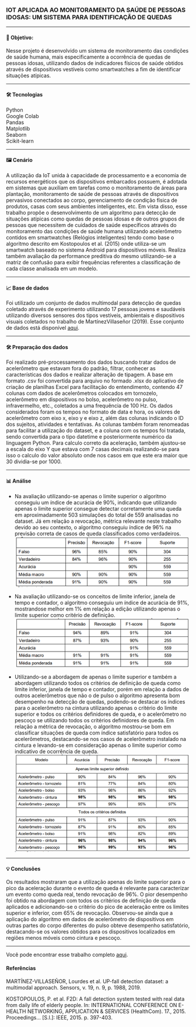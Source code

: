 ### **IOT APLICADA AO MONITORAMENTO DA SAÚDE DE PESSOAS IDOSAS: UM SISTEMA PARA IDENTIFICAÇÃO DE QUEDAS**

---

#### 🎯 Objetivo:
Nesse projeto é desenvolvido um sistema de monitoramento das condições de saúde humana, mais especificamente a ocorrência de quedas de pessoas idosas, utilizando dados de indicadores físicos de saúde obtidos através de dispositivos vestíveis como smartwatches a fim de identificar situações atípicas.

---

#### 🛠️ Tecnologias
Python\
Google Colab\
Pandas\
Matplotlib\
Seaborn\
Scikit-learn

---

#### 🖼️ Cenário
A utilização da IoT unida à capacidade de processamento e a economia de recursos energéticos que os dispositivos embarcados possuem, é adotada em sistemas que auxiliam em tarefas como o monitoramento de áreas para plantação, monitoramento de saúde de pessoas através de dispositivos pervasivos conectados ao corpo, gerenciamento de condição física de produtos, casas com seus ambientes inteligentes, etc. Em vista disso, esse trabalho propõe o desenvolvimento de um algoritmo para detecção de situações atípicas como quedas de pessoas idosas e de outros grupos de pessoas que necessitem de cuidados de saúde específicos através do monitoramento das condições de saúde humana utilizando acelerômetro contidos em smartwatches (Relógios inteligentes) tendo como base o algoritmo descrito em Kostopoulos et al. (2015) onde utiliza-se um smartwatch baseado no sistema Android para dispositivos móveis. Realiza também avaliação da performance preditiva do mesmo utilizando-se a matriz de confusão para exibir frequências referentes a classificação de cada classe analisada em um modelo.

---

#### 📈 Base de dados
Foi utilizado um conjunto de dados multimodal para detecção de quedas coletado através de experimento utilizando 17 pessoas jovens e saudáveis utilizando diversos sensores dos tipos vestíveis, ambientais e dispositivos visuais coletados no trabalho de MartínezVillaseñor (2019). Esse conjunto de dados está disponível [aqui](https://sites.google.com/up.edu.mx/har-up/).

---

#### 🛠️ Preparação dos dados
Foi realizado  pré-processamento dos dados buscando tratar dados de acelerômetro que estavam fora do padrão, filtrar, conhecer as características dos dados e realizar alteração de tipagem.
A base em formato .csv foi convertida para arquivo no formado .xlsx do aplicativo de criação de planilhas Excel para facilitação do entendimento, contendo 47 colunas com dados de acelerômetros colocados em tornozelo, acelerômetro em dispositivos no bolso, acelerômetro no pulso, infravermelho, etc., coletados a uma frequência de 100 Hz.
Os dados considerados foram os tempos no formato de data e hora, os valores de acelerômetro com eixo x, eixo y e eixo z, além das colunas indicando o ID dos sujeitos, atividades e tentativas. As colunas também foram renomeadas para facilitar a utilização do dataset, e a coluna com os tempos foi tratada, sendo convertida para o tipo datetime e posteriormente numérico da linguagem Python.
Para calculo correto da aceleração, também ajustou-se a escala do eixo Y que estava com 7 casas decimais realizando-se para isso o calculo do valor absoluto onde nos casos em que este era maior que 30 dividia-se por 1000.

---

#### 📊 Análise

* Na avaliação utilizando-se apenas o limite superior o algoritmo conseguiu um índice de acurácia de 90%, indicando que utilizando apenas o limite superior consegue detectar corretamente uma queda em aproximadamente 503 simulações do total de 559 analisadas no dataset. Já em relação a revocação, métrica relevante neste trabalho devido ao seu contexto, o algoritmo conseguiu índice de 96% na previsão correta de casos de queda classificados como verdadeiros.\
![alt text](https://github.com/GiseliSiqueira/projects/blob/main/Deteccao_de_quedas/Imagens/image.png)

* Na avaliação utilizando-se os conceitos de limite inferior, janela de tempo e contador, o algoritmo conseguiu um índice de acurácia de 91%, mostrandose melhor em 1% em relação a edição utilizando apenas o limite superior como critério de definição.\
![alt text](https://github.com/GiseliSiqueira/projects/blob/main/Deteccao_de_quedas/Imagens/image-1.png)

* Utilizando-se a abordagem de apenas o limite superior e também a abordagem utilizando todos os critérios de definição de queda como limite inferior, janela de tempo e contador, porém em relação a dados de outros acelerômetros que não o de pulso o algoritmo apresenta bom desempenho na detecção de quedas, podendo-se destacar os índices para o acelerômetro na cintura utilizando apenas o critério do limite superior e todos os critérios definidores de queda, e o acelerômetro no pescoço se utilizando todos os critérios definidores de queda. Em relação a métrica de revocação, o algoritmo mostrou-se bom em classificar situações de queda com índice satisfatório para todos os acelerômetros, destacando-se nos casos de acelerômetro instalado na cintura e levando-se em consideração apenas o limite superior como indicativo de ocorrência de queda.\
![alt text](https://github.com/GiseliSiqueira/projects/blob/main/Deteccao_de_quedas/Imagens/image-2.png)

---

#### 💡 Conclusões
Os resultados mostraram que a utilização apenas do limite superior para o pico da aceleração durante o evento de queda é relevante para caracterizar um evento como queda real, tendo revocação de 96%. O pior desempenho foi obtido na abordagem com todos os critérios de definição de queda aplicados e adicionando-se o critério do pico de aceleração entre os limites superior e inferior, com 65% de revocação. Observou-se ainda que a aplicação do algoritmo em dados de acelerômetro de dispositivos em outras partes do corpo diferentes do pulso obteve desempenho satisfatório, destacando-se os valores obtidos para os dispositivos localizados em regiões menos móveis como cintura e pescoço.

---
Você pode encontrar esse trabalho completo [aqui](https://repositorio.ifes.edu.br/handle/123456789/1803?show=full).

#### Referências
MARTÍNEZ-VILLASEÑOR, Lourdes et al. UP-fall detection dataset: a multimodal
approach. Sensors, v. 19, n. 9, p. 1988, 2019.

KOSTOPOULOS, P. et al. F2D: A fall detection system tested with real data from
daily life of elderly people. In: INTERNATIONAL CONFERENCE ON E-HEALTH
NETWORKING, APPLICATION & SERVICES (HealthCom). 17., 2015.
Proceedings… [S.l.]: IEEE, 2015. p. 397-403.
